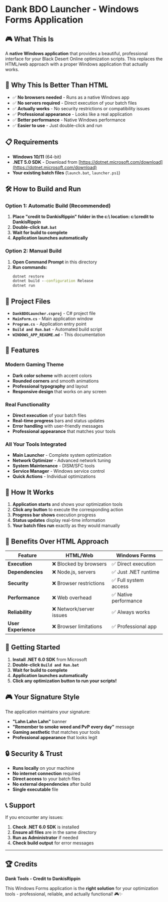 # Dank BDO Launcher - Windows Forms Application

## 🎮 **What This Is**

A **native Windows application** that provides a beautiful, professional interface for your Black Desert Online optimization scripts. This replaces the HTML/web approach with a proper Windows application that actually works.

## 🚀 **Why This Is Better Than HTML**

- ✅ **No browsers needed** - Runs as a native Windows app
- ✅ **No servers required** - Direct execution of your batch files
- ✅ **Actually works** - No security restrictions or compatibility issues
- ✅ **Professional appearance** - Looks like a real application
- ✅ **Better performance** - Native Windows performance
- ✅ **Easier to use** - Just double-click and run

## 📋 **Requirements**

- **Windows 10/11** (64-bit)
- **.NET 5.0 SDK** - Download from [https://dotnet.microsoft.com/download](https://dotnet.microsoft.com/download)
- **Your existing batch files** (`launch.bat`, `launcher.ps1`)

## 🛠️ **How to Build and Run**

### **Option 1: Automatic Build (Recommended)**
1. **Place "credit to DankisRippin" folder in the c:\ location: c:\credit to DankisRippin**
2. **Double-click `BaR.bat`**
3. **Wait for build to complete**
4. **Application launches automatically**

### **Option 2: Manual Build**
1. **Open Command Prompt** in this directory
2. **Run commands:**
   ```cmd
   dotnet restore
   dotnet build --configuration Release
   dotnet run
   ```

## 📁 **Project Files**

- **`DankBDOLauncher.csproj`** - C# project file
- **`MainForm.cs`** - Main application window
- **`Program.cs`** - Application entry point
- **`Build and Run.bat`** - Automated build script
- **`WINDOWS_APP_README.md`** - This documentation

## 🎨 **Features**

### **Modern Gaming Theme**
- **Dark color scheme** with accent colors
- **Rounded corners** and smooth animations
- **Professional typography** and layout
- **Responsive design** that works on any screen

### **Real Functionality**
- **Direct execution** of your batch files
- **Real-time progress** bars and status updates
- **Error handling** with user-friendly messages
- **Professional appearance** that matches your tools

### **All Your Tools Integrated**
- **Main Launcher** - Complete system optimization
- **Network Optimizer** - Advanced network tuning
- **System Maintenance** - DISM/SFC tools
- **Service Manager** - Windows service control
- **Quick Actions** - Individual optimizations

## 🔧 **How It Works**

1. **Application starts** and shows your optimization tools
2. **Click any button** to execute the corresponding action
3. **Progress bar shows** execution progress
4. **Status updates** display real-time information
5. **Your batch files run** exactly as they would manually

## 🎯 **Benefits Over HTML Approach**

| Feature | HTML/Web | Windows Forms |
|---------|----------|---------------|
| **Execution** | ❌ Blocked by browsers | ✅ Direct execution |
| **Dependencies** | ❌ Node.js, servers | ✅ Just .NET runtime |
| **Security** | ❌ Browser restrictions | ✅ Full system access |
| **Performance** | ❌ Web overhead | ✅ Native performance |
| **Reliability** | ❌ Network/server issues | ✅ Always works |
| **User Experience** | ❌ Browser limitations | ✅ Professional app |

## 🚀 **Getting Started**

1. **Install .NET 6.0 SDK** from Microsoft
2. **Double-click `Build and Run.bat`**
3. **Wait for build to complete**
4. **Application launches automatically**
5. **Click any optimization button to run your scripts!**

## 🎮 **Your Signature Style**

The application maintains your signature:
- **"Lahn Lahn Lahn"** banner
- **"Remember to smoke weed and PvP every day"** message
- **Gaming aesthetic** that matches your tools
- **Professional appearance** that looks legit

## 🔒 **Security & Trust**

- **Runs locally** on your machine
- **No internet connection** required
- **Direct access** to your batch files
- **No external dependencies** after build
- **Single executable** file

## 📞 **Support**

If you encounter any issues:
1. **Check .NET 6.0 SDK** is installed
2. **Ensure all files** are in the same directory
3. **Run as Administrator** if needed
4. **Check build output** for error messages

---

## 🏆 **Credits**

**Dank Tools - Credit to DankisRippin**

This Windows Forms application is the **right solution** for your optimization tools - professional, reliable, and actually functional! 🎮✨ 